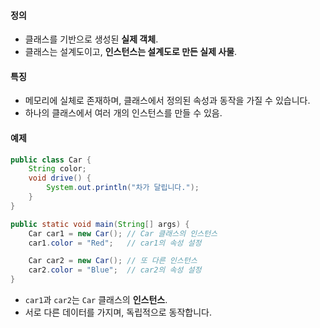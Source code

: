 #### **정의**

- 클래스를 기반으로 생성된 **실제 객체**.
- 클래스는 설계도이고, **인스턴스는 설계도로 만든 실제 사물**.

#### **특징**

- 메모리에 실체로 존재하며, 클래스에서 정의된 속성과 동작을 가질 수 있습니다.
- 하나의 클래스에서 여러 개의 인스턴스를 만들 수 있음.

#### **예제**
```java
public class Car {
    String color;
    void drive() {
        System.out.println("차가 달립니다.");
    }
}

public static void main(String[] args) {
    Car car1 = new Car(); // Car 클래스의 인스턴스
    car1.color = "Red";   // car1의 속성 설정

    Car car2 = new Car(); // 또 다른 인스턴스
    car2.color = "Blue";  // car2의 속성 설정
}
```

- `car1`과 `car2`는 `Car` 클래스의 **인스턴스**.
- 서로 다른 데이터를 가지며, 독립적으로 동작합니다.